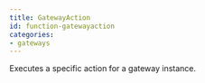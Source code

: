 ```yaml
---
title: GatewayAction
id: function-gatewayaction
categories:
- gateways
---
```


Executes a specific action for a gateway instance.
